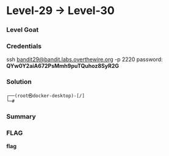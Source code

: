 # Level-29 -> Level-30

### Level Goat

### Credentials
ssh bandit29@bandit.labs.overthewire.org -p 2220
password: **QYw0Y2aiA672PsMmh9puTQuhoz8SyR2G**
### Solution
```shell
┌──(root㉿docker-desktop)-[/]
└─#
```
### Summary

### FLAG
**flag** 